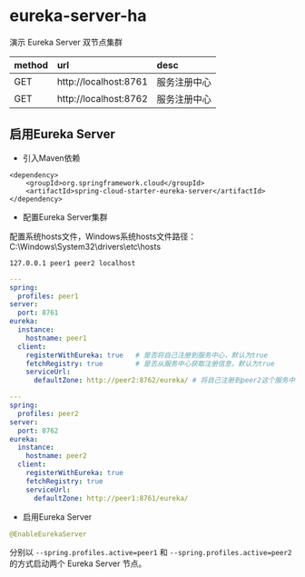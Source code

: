 # eureka-server-ha
演示 Eureka Server 双节点集群  

| method | url | desc |  
| :--- |:---|:---|   
| GET | http://localhost:8761 | 服务注册中心 |  
| GET | http://localhost:8762 | 服务注册中心 |  


## 启用Eureka Server  
* 引入Maven依赖  

``` maven
<dependency>
	<groupId>org.springframework.cloud</groupId>
	<artifactId>spring-cloud-starter-eureka-server</artifactId>
</dependency>
```

* 配置Eureka Server集群    

配置系统hosts文件，Windows系统hosts文件路径：C:\Windows\System32\drivers\etc\hosts  
```
127.0.0.1 peer1 peer2 localhost
```

``` yml
---
spring:
  profiles: peer1
server:
  port: 8761
eureka:
  instance:
    hostname: peer1
  client:
    registerWithEureka: true   # 是否将自己注册到服务中心，默认为true
    fetchRegistry: true        # 是否从服务中心获取注册信息，默认为true
    serviceUrl:
      defaultZone: http://peer2:8762/eureka/ # 将自己注册到peer2这个服务中心上去

---
spring:
  profiles: peer2
server:
  port: 8762
eureka:
  instance:
    hostname: peer2
  client:
    registerWithEureka: true
    fetchRegistry: true
    serviceUrl:
      defaultZone: http://peer1:8761/eureka/
```

* 启用Eureka Server  

``` java
@EnableEurekaServer
```

分别以 `--spring.profiles.active=peer1` 和  `--spring.profiles.active=peer2` 的方式启动两个 Eureka Server 节点。
